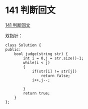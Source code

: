 # 141 判断回文 

[141 判断回文 ](https://www.nowcoder.com/practice/e297fdd8e9f543059b0b5f05f3a7f3b2?tpId=188&&tqId=36161&rp=1&ru=/ta/job-code-high-week&qru=/ta/job-code-high-week/question-ranking)

双指针：

```
class Solution {
public:
    bool judge(string str) {
        int i = 0,j = str.size()-1;
        while(i < j)
        {
            if(str[i] != str[j])
                return false;
            i++,j--;
            
        }
        return true;
    }
};
```



